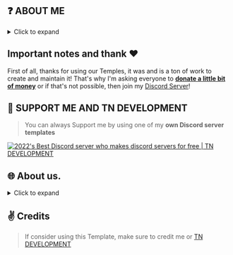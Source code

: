 ## ❓ ABOUT ME

<details>
  <summary>Click to expand</summary>


- 👋 Hi, I’m @IAmWalker83542
- 👀 I’m interested in Coding & Gaming & Discord server designer.
- 🌱 I’m currently learning Js & Python & C/C++.
- 💞️ I’m looking to collaborate on Discord.

- 🤔 Are you tried up to make your own discord server. Then what are your wating for Join us.
- 🌐 Making free discord servers.
- 🌐 Custom Server , Server clone , Gaming Server , Fun server , Test Server , Many More . Join us get a server for your self
- 📫 How to reach me Just Send Me Friend Request On My Discord Name IAmWalker83542#5042
- 📮 Join us to get free for you [TN DEVELOPMENT](https://dsc.gg/tn.dev "TN DEVELOPMENT.").
[![2022's Best Discord server who makes discord servers for free | TN DEVELOPMENT](https://media.discordapp.net/attachments/909704554105434112/916615170669830184/unknown.png)](https://discord.gg/QeNpH78X8M "TN DEVELOPMENT")

</details>


## Important notes and thank ❤️
First of all, thanks for using our Temples, it was and is a ton of work to create and maintain it!
That's why I'm asking everyone to [**donate a little bit of money**](https://www.paypal.me/iamvamshikrishna) or if that's not possible, then join my [Discord Server](https://discord.gg/QeNpH78X8M)!


## 🙏 SUPPORT ME AND TN  DEVELOPMENT

> You can always Support me by using one of my **own Discord server templates**

[![2022's Best Discord server who makes discord servers for free | TN DEVELOPMENT](https://media.discordapp.net/attachments/909704554105434112/916615170669830184/unknown.png)](https://discord.gg/QeNpH78X8M "TN DEVELOPMENT")

## 🌐 About us.

<details>
  <summary>Click to expand</summary>

  1. Download the [Server Templates](https://xenon.bot/users/770661065293299713 "Server Templates")
     * either by: `Join our discord server and contact team`
     * If you need a server for free then what are you waiting? Join us [TN DEVELOPMENT](https://discord.gg/QeNpH78X8M "TN DEVELOPMENT")
  
2. [**TN DEVELOPMENT**](https://discord.gg/QeNpH78X8M "TN DEVELOPMENT")

**Informations about the Server:**

> - Server Shop where you can order Discord Server for your community.
> - You can pay with a Free Option means Invites
> - Extreme server creation & Vip Access.
> - Cheap Prices
> - Good Team and fast Support


What we offer:

> 📄 》**Free Discord Server**
> 
> 📇 》Different kinds of Servers & Custom Server.
> 
> ⚙️ 》Custom Discord Server & Custom Templates
> 
> 🔗 》Server Clones
> 
> 📮 》Trail server visit
> 
> 🤝 》Partnerships with other Servers
> 
> 💠 》Booster and Donator Perks
> 
> 📌 》Promotion Channels
> 
> 👨‍🔧 》Friendly and competent Staff Team
> 
> 🎉 》Weekly Giveaways



What are you waiting for? Join our Server now!:

> 💠》Server Link : [TN DEVELOPMENT](https://discord.gg/QeNpH78X8M "TN DEVELOPMENT")
> 
> 💠 》Website Link : [TN DEVELOPMENT](https://tn-dev-in.mystrikingly.com "TN DEVELOPMENT")


</details>

## ✌️ Credits

> If consider using this Template, make sure to credit me or [TN DEVELOPMENT](https://discord.gg/QeNpH78X8M "TN DEVELOPMENT")
